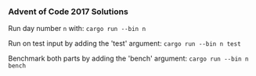 ### Advent of Code 2017 Solutions

Run day number `n` with:
`cargo run --bin n`

Run on test input by adding the 'test' argument:
`cargo run --bin n test`

Benchmark both parts by adding the 'bench' argument:
`cargo run --bin n bench`
